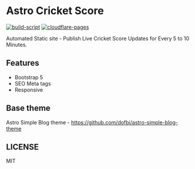 # Astro Cricket Score

[![build-script](https://github.com/sanwebinfo/astro-cricket-score/actions/workflows/build.yml/badge.svg)](https://github.com/sanwebinfo/astro-cricket-score/actions/workflows/build.yml) [![cloudflare-pages](https://github.com/sanwebinfo/astro-cricket-score/actions/workflows/deploy.yml/badge.svg)](https://github.com/sanwebinfo/astro-cricket-score/actions/workflows/deploy.yml)  

Automated Static site - Publish Live Cricket Score Updates for Every 5 to 10 Minutes.

## Features

- Bootstrap 5
- SEO Meta tags
- Responsive

## Base theme

Astro Simple Blog theme - <https://github.com/dofbi/astro-simple-blog-theme>

## LICENSE

MIT
